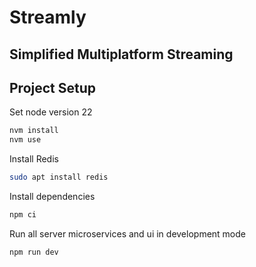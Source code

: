# Streamly

## Simplified Multiplatform Streaming

## Project Setup

Set node version 22

```bash
nvm install
nvm use
```

Install Redis

```bash
sudo apt install redis
```

Install dependencies

```bash
npm ci
```

Run all server microservices and ui in development mode

```bash
npm run dev
```
